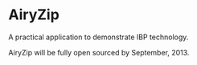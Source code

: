 AiryZip
=======

A practical application to demonstrate IBP technology.

AiryZip will be fully open sourced by September, 2013.
